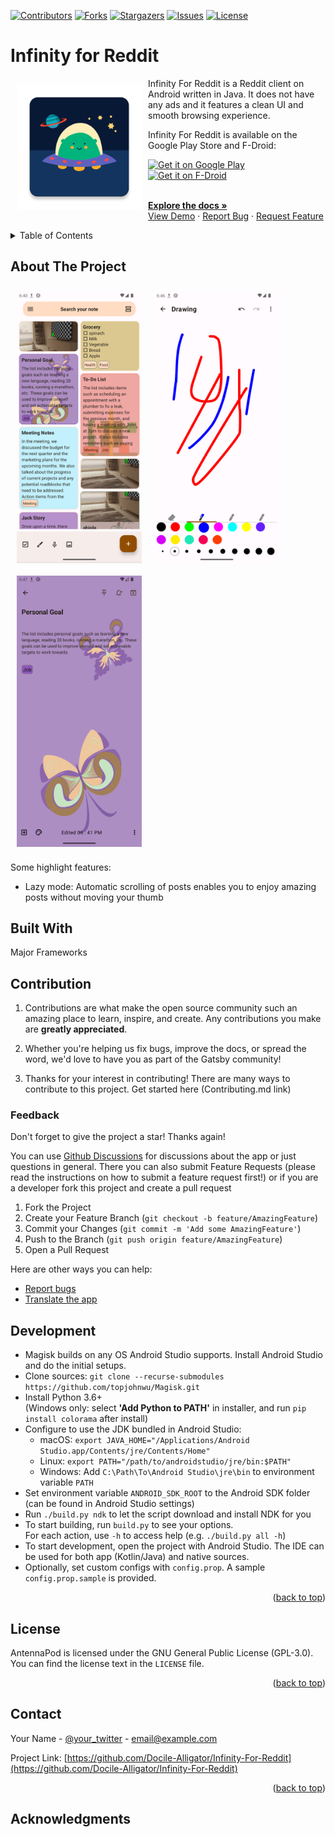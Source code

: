 [![Contributors](https://img.shields.io/github/contributors/Wladefant/Android-app-README-Template.svg?style=for-the-badge)](https://github.com/mshdabiola/Play_NotePad/graphs/contributors)
[![Forks](https://img.shields.io/github/forks/Wladefant/Android-app-README-Template.svg?style=for-the-badge)](https://github.com/mshdabiola/Play_NotePad/metworks/members)
[![Stargazers](https://img.shields.io/github/stars/Wladefant/Android-app-README-Template.svg?style=for-the-badge)](https://github.com/mshdabiola/Play_NotePad/stargazers)
[![Issues](https://img.shields.io/github/issues/Wladefant/Android-app-README-Template.svg?style=for-the-badge)](https://github.com/mshdabiola/Play_NotePad/issues)
[![License](https://img.shields.io/github/license/Wladefant/Android-app-README-Template.svg?style=for-the-badge)](https://github.com/mshdabiola/Play_NotePad/blob/master/LICENSE)


# Infinity for Reddit

[<img src="/images/logo.png" align="left"
width="200" hspace="10" vspace="10">](/images/logo.png)

Infinity For Reddit is a Reddit client on Android written in Java. It does not have any ads and it features a clean UI and smooth browsing experience.

Infinity For Reddit is available on the Google Play Store and F-Droid:

<p align="left">
<a href="https://play.google.com/store/apps/details?id=ml.docilealligator.infinityforreddit">
    <img alt="Get it on Google Play"
        height="70"
        src="https://play.google.com/intl/en_us/badges/images/generic/en_badge_web_generic.png" />
</a>  
<a href="https://f-droid.org/packages/ml.docilealligator.infinityforreddit/">
    <img alt="Get it on F-Droid"
        height="70"
        src="https://f-droid.org/badge/get-it-on.png" />
        </a>
        </p>
<br />
    <a href="https://github.com/othneildrew/Best-README-Template"><strong>Explore the docs »</strong></a>
<br />
<a href="https://github.com/mshdabiola/Play_NotePad">View Demo</a>
    ·
    <a href="https://github.com/mshdabiola/Play_NotePad/issues">Report Bug</a>
    ·
    <a href="https://github.com/mshdabiola/Play_NotePad/issues">Request Feature</a>
  </p>

<details>
  <summary>Table of Contents</summary>
  <ol>
    <li>
      <a href="#about-the-project">About The Project</a>
      <ul>
        <li><a href="#built-with">Built With</a></li>
      </ul>
    </li>
    <li>
      <a href="#getting-started">Getting Started</a>
      <ul>
        <li><a href="#prerequisites">Prerequisites</a></li>
        <li><a href="#installation">Installation</a></li>
      </ul>
    </li>
    <li><a href="#usage">Usage</a></li>
    <li><a href="#roadmap">Roadmap</a></li>
    <li><a href="#contributing">Contributing</a></li>
    <li><a href="#license">License</a></li>
    <li><a href="#contact">Contact</a></li>
    <li><a href="#acknowledgments">Acknowledgments</a></li>
  </ol>
</details>

## About The Project

[<img src="images/screenshot1.png" align="left"
width="200"
    hspace="10" vspace="10">](images/screenshot1.png)
[<img src="images/screenshot2.png" align="center"
width="200"
    hspace="10" vspace="10">](images/screenshot2.png)
[<img src="images/screenshot3.png" align="center"
width="200"
    hspace="10" vspace="10">](images/screenshot3.png)

Some highlight features:
- Lazy mode: Automatic scrolling of posts enables you to enjoy amazing posts without moving your thumb

## Built With

Major Frameworks

## Contribution

1. Contributions are what make the open source community such an amazing place to learn, inspire, and create. Any contributions you make are **greatly appreciated**.

2. Whether you're helping us fix bugs, improve the docs, or spread the word, we'd love to have you as part of the Gatsby community!

3. Thanks for your interest in contributing! There are many ways to contribute to this project. Get started here (Contributing.md link)

### Feedback

Don't forget to give the project a star! Thanks again!

You can use [Github Discussions](https://github.com/Docile-Alligator/Infinity-For-Reddit/discussions) for discussions about the app or just questions in general. There you can also submit Feature Requests (please read the instructions on how to submit a feature request first!) or if you are a developer fork this project and create a pull request

1. Fork the Project
2. Create your Feature Branch (`git checkout -b feature/AmazingFeature`)
3. Commit your Changes (`git commit -m 'Add some AmazingFeature'`)
4. Push to the Branch (`git push origin feature/AmazingFeature`)
5. Open a Pull Request

Here are other ways you can help:

* [Report bugs](https://github.com/Docile-Alligator/Infinity-For-Reddit/issues)
 * [Translate the app](https://poeditor.com/join/project?hash=b2IRyfaJv6)

 ## Development

 - Magisk builds on any OS Android Studio supports. Install Android Studio and do the initial setups.
- Clone sources: `git clone --recurse-submodules https://github.com/topjohnwu/Magisk.git`
- Install Python 3.6+ \
  (Windows only: select **'Add Python to PATH'** in installer, and run `pip install colorama` after install)
- Configure to use the JDK bundled in Android Studio:
  - macOS: `export JAVA_HOME="/Applications/Android Studio.app/Contents/jre/Contents/Home"`
  - Linux: `export PATH="/path/to/androidstudio/jre/bin:$PATH"`
  - Windows: Add `C:\Path\To\Android Studio\jre\bin` to environment variable `PATH`
- Set environment variable `ANDROID_SDK_ROOT` to the Android SDK folder (can be found in Android Studio settings)
- Run `./build.py ndk` to let the script download and install NDK for you
- To start building, run `build.py` to see your options. \
  For each action, use `-h` to access help (e.g. `./build.py all -h`)
- To start development, open the project with Android Studio. The IDE can be used for both app (Kotlin/Java) and native sources.
- Optionally, set custom configs with `config.prop`. A sample `config.prop.sample` is provided.

<p align="right">(<a href="#top">back to top</a>)</p>

## License

AntennaPod is licensed under the GNU General Public License (GPL-3.0). You can find the license text in the `LICENSE` file.

<p align="right">(<a href="#top">back to top</a>)</p>

## Contact

Your Name - [@your_twitter](https://twitter.com/your_username) - email@example.com

Project Link: [https://github.com/Docile-Alligator/Infinity-For-Reddit](https://github.com/Docile-Alligator/Infinity-For-Reddit)

<p align="right">(<a href="#top">back to top</a>)</p>

## Acknowledgments
